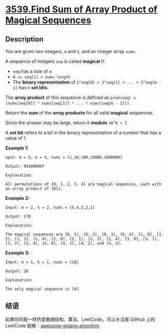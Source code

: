 # [3539.Find Sum of Array Product of Magical Sequences][title]

## Description
You are given two integers, `m` and `k`, and an integer array `nums`.

A sequence of integers `seq` is called **magical** if:

- `seq` has a size of `m`.
- `0 <= seq[i] < nums.length`
- The **binary representation** of `2^seq[0] + 2^seq[1] + ... + 2^seq[m - 1]` has `k` **set bits**.

The **array product** of this sequence is defined as `prod(seq) = (nums[seq[0]] * nums[seq[1]] * ... * nums[seq[m - 1]])`.

Return the **sum** of the **array products** for all valid **magical** sequences.

Since the answer may be large, return it **modulo** `10^9 + 7`.

A **set bit** refers to a bit in the binary representation of a number that has a value of 1.

**Example 1:**

```
nput: m = 5, k = 5, nums = [1,10,100,10000,1000000]

Output: 991600007

Explanation:

All permutations of [0, 1, 2, 3, 4] are magical sequences, each with an array product of 1013.
```

**Example 2:**

```
Input: m = 2, k = 2, nums = [5,4,3,2,1]

Output: 170

Explanation:

The magical sequences are [0, 1], [0, 2], [0, 3], [0, 4], [1, 0], [1, 2], [1, 3], [1, 4], [2, 0], [2, 1], [2, 3], [2, 4], [3, 0], [3, 1], [3, 2], [3, 4], [4, 0], [4, 1], [4, 2], and [4, 3].
```

**Example 3:**

```
Input: m = 1, k = 1, nums = [28]

Output: 28

Explanation:

The only magical sequence is [0].
```

## 结语

如果你同我一样热爱数据结构、算法、LeetCode，可以关注我 GitHub 上的 LeetCode 题解：[awesome-golang-algorithm][me]

[title]: https://leetcode.com/problems/find-sum-of-array-product-of-magical-sequences/
[me]: https://github.com/kylesliu/awesome-golang-algorithm
